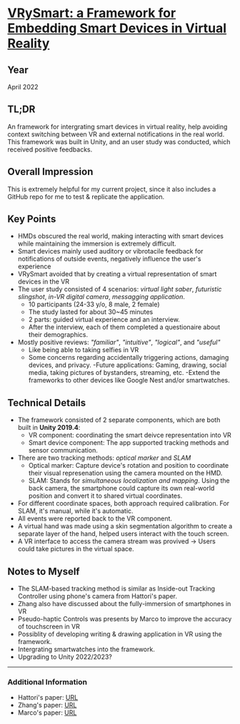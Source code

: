 # [VRySmart: a Framework for Embedding Smart Devices in Virtual Reality](https://dl.acm.org/doi/10.1145/3491101.3519717)

## Year
April 2022

## TL;DR
An framework for intergrating smart devices in virtual reality, help avoiding context switching between VR and external notifications in the real world. This framework was built in Unity, and an user study was conducted, which received positive feedbacks.

## Overall Impression
This is extremely helpful for my current project, since it also includes a GitHub repo for me to test & replicate the application.

## Key Points
- HMDs obscured the real world, making interacting with smart devices while maintaining the immersion is extremely difficult.
- Smart devices mainly used auditory or vibrotacile feedback for notifications of outside events, negatively influence the user's experience
- VRySmart avoided that by creating a virtual representation of smart devices in the VR
- The user study consisted of 4 scenarios: *virtual light saber*, *futuristic slingshot*, *in-VR digital camera*, *messagging application*.
  * 10 participants (24-33 y/o, 8 male, 2 female)
  * The study lasted for about 30~45 minutes
  * 2 parts: guided virtual experience and an interview.
  * After the interview, each of them completed a questionaire about their demographics.
- Mostly positive reviews: *"familiar"*, *"intuitive"*, *"logical"*, and *"useful"*
  * Like being able to taking selfies in VR
  * Some concerns regarding accidentally triggering actions, damaging devices, and privacy.
-Future applications: Gaming, drawing, social media, taking pictures of bystanders, streaming, etc.
-Extend the frameworks to other devices like Google Nest and/or smartwatches.

## Technical Details
- The framework consisted of 2 separate components, which are both built in **Unity 2019.4**: 
  * VR component: coordinating the smart deivce representation into VR
  * Smart device component: The app supported tracking methods and sensor communication.
- There are two tracking methods: *optical marker* and *SLAM*
  * Optical marker: Capture device's rotation and position to coordinate their visual represenation using the camera mounted on the HMD.
  * SLAM: Stands for *simultaneous localization and mapping*. Using the back camera, the smartphone could capture its own real-world position and convert it to shared virtual coordinates.
- For different coordinate spaces, both approach required calibration. For SLAM, it's manual, while it's automatic.
- All events were reported back to the VR component.
- A virtual hand was made using a skin segmentation algorithm to create a separate layer of the hand, helped users interact with the touch screen.
- A VR interface to access the camera stream was provived -> Users could take pictures in the virtual space.

## Notes to Myself
- The SLAM-based tracking method is similar as Inside-out Tracking Controller using phone's camera from Hattori's paper.
- Zhang also have discussed about the fully-immersion of smartphones in VR
- Pseudo-haptic Controls was presents by Marco to improve the accuracy of touchscreen in VR
- Possiblity of developing writing & drawing application in VR using the framework.
- Intergrating smartwatches into the framework.
- Upgrading to Unity 2022/2023?

---

### Additional Information
- Hattori's paper: [URL](https://dl.acm.org/doi/10.1145/3388770.3407430)
- Zhang's paper: [URL](https://dl.acm.org/doi/10.1145/3415256.3421499)
- Marco's paper: [URL](https://dl.acm.org/doi/10.1145/3290607.3312927)

